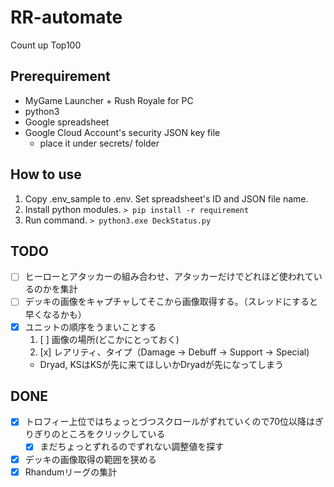 # RR-automate
Count up Top100

## Prerequirement
* MyGame Launcher + Rush Royale for PC
* python3
* Google spreadsheet
* Google Cloud Account's security JSON key file
  * place it under secrets/ folder

## How to use

1. Copy .env_sample to .env. Set spreadsheet's ID and JSON file name.
1. Install python modules. ``` > pip install -r requirement ```
1. Run command. ```> python3.exe DeckStatus.py```

## TODO

* [ ] ヒーローとアタッカーの組み合わせ、アタッカーだけでどれほど使われているのかを集計
* [ ] デッキの画像をキャプチャしてそこから画像取得する。（スレッドにすると早くなるかも）
* [x] ユニットの順序をうまいことする
  1. [ ] 画像の場所(どこかにとっておく) 
  1. [x] レアリティ、タイプ（Damage -> Debuff -> Support -> Special)
    * Dryad, KSはKSが先に来てほしいかDryadが先になってしまう

## DONE

* [x] トロフィー上位ではちょっとづつスクロールがずれていくので70位以降はぎりぎりのところをクリックしている
  * [x] まだちょっとずれるのでずれない調整値を探す 
* [x] デッキの画像取得の範囲を狭める
* [x] Rhandumリーグの集計
